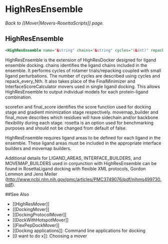 # HighResEnsemble
*Back to [[Mover|Movers-RosettaScripts]] page.*
## HighResEnsemble

```xml
<HighResEnsemble name="&string" chains="&string" cycles="(&int)" repack_every_Nth="(&int)" scorefxn="&string" movemap_builder="&&string" final_score="&string" final_move="&string" rosetta="&bool" />
```

HighResEnsemble is the extension of HighResDocker designed for ligand ensemble docking. chains identifies the ligand chains included in the ensemble. It performs cycles of rotamer trials/repacking coupled with small ligand perturbations. The number of cycles are described using cycles and repack_every_Nth. It also takes place of the FinalMinimizer and InterfaceScoreCalculator movers used in single ligand docking. This allows HighResEnsemble to output individual models for each protein-ligand combination. 

scorefxn and final_score identifies the score function used for docking stage and gradient minimization stage respectively. movemap_builder and final_move describes which residues will have sidechain and/or backbone flexibility during each stage. rosetta is an option used for benchmarking purposes and should not be changed from default of false. 

HighResEnsemble requires ligand areas to be defined for each ligand in the ensemble. These ligand areas must be included in the appropriate interface builders and movemap builders. 

Additional details for LIGAND_AREAS, INTERFACE_BUILDERS, and MOVEMAP_BUILDERS used in conjunction with HighResEnsemble can be found in RosettaLigand docking with flexible XML protocols, Gordon Lemmon and Jens Meiler (http://www.ncbi.nlm.nih.gov/pmc/articles/PMC3749076/pdf/nihms499730.pdf).

##See Also

* [[HighResMover]]
* [[DockingMover]]
* [[DockingProtocolMover]]
* [[DockWithHotspotMover]]
* [[FlexPepDockMover]]
* [[Docking applications]]: Command line applications for docking
* [[I want to do x]]: Choosing a mover
